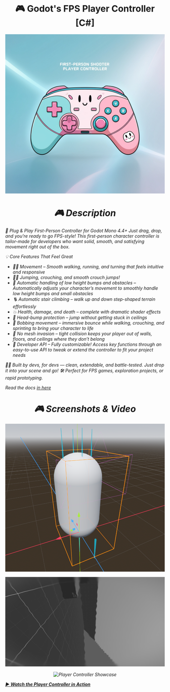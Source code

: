 <h1 align="center">
  🎮 Godot's FPS Player Controller [C#]</h1> <p align="center"> <em>

<p align="center"> <img src="/media/player-controller-logo.png" alt="Player Controller Logo" width="550"/> </p> <h1 align="center">
  🎮 Description</h1> <p align="center"> <em>

🚀 Plug & Play First-Person Controller for Godot Mono 4.4+
Just drag, drop, and you're ready to go FPS-style! This first-person character controller is tailor-made for developers who want solid, smooth, and satisfying movement right out of the box.

💡 Core Features That Feel Great

* 🏃‍♂️ Movement – Smooth walking, running, and turning that feels intuitive and responsive
* 🧍‍♂️ Jumping, crouching, and smooth crouch jumps!
* 🔧 Automatic handling of low height bumps and obstacles – Automatically adjusts your character’s movement to smoothly handle low height bumps and small obstacles
* 🪜 Automatic stair climbing – walk up and down step-shaped terrain effortlessly
* 💥 Health, damage, and death – complete with dramatic shader effects
* 🤸 Head-bump protection – jump without getting stuck in ceilings
* 🎢 Bobbing movement – immersive bounce while walking, crouching, and sprinting to bring your character to life
* 🚫 No mesh invasion – tight collision keeps your player out of walls, floors, and ceilings where they don’t belong
* 🔧 Developer API – Fully customizable! Access key functions through an easy-to-use API to tweak or extend the controller to fit your project needs  

👨‍💻 Built by devs, for devs — clean, extendable, and battle-tested. Just drop it into your scene and go! 🛠️
Perfect for FPS games, exploration projects, or rapid prototyping.  

Read the docs [in here](https://polarbears-studio.github.io/player-controller/ )

<h1 align="center">
  🎮 Screenshots & Video </h1> <p align="center"> <em>

  <p align="center"> <img src="/media/player-controller-scene.png" alt="Player Controller Logo" width="550"/> </p>
    
<p align="center"> <img src="/media/demo-death.png" alt="Player Controller Logo" width="550"/> </p>


<p align="center">  <img src="https://img.youtube.com/vi/JhfxxH4JjJk/maxresdefault.jpg" alt="Player Controller Showcase" width="550"/></p> <p align="center"> 
  
  <a href="https://youtu.be/JhfxxH4JjJk" target="_blank"><strong>▶ Watch the Player Controller in Action</strong></a> </p>
